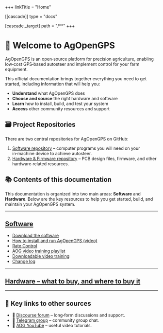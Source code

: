 +++
linkTitle = "Home"

\[\[cascade]]
type = "docs"

\[cascade.\_target]
path = "/\*\*"
+++

# 👋 Welcome to AgOpenGPS

AgOpenGPS is an open‑source platform for precision agriculture, enabling low‑cost GPS‑based autosteer and implement control for your farm equipment.

This official documentation brings together everything you need to get started, including information that will help you:

* **Understand** what AgOpenGPS does
* **Choose and source** the right hardware and software
* **Learn** how to install, build, and test your system
* **Access** other community resources and support

## 🗃️ Project Repositories

There are two central repositories for AgOpenGPS on GitHub:

1. [Software repository](https://github.com/AgOpenGPS-Official/AgOpenGPS) – computer programs you will need on your in‑machine device to achieve autosteer.
2. [Hardware & Firmware repository](https://github.com/AgOpenGPS-Official/Boards) – PCB design files, firmware, and other hardware‑related resources.

## 📚 Contents of this documentation

This documentation is organized into two main areas: **Software** and **Hardware**. Below are the key resources to help you get started, build, and maintain your AgOpenGPS system.

---

## [Software](software)

* [Download the software](https://github.com/AgOpenGPS-Official/AgOpenGPS/releases)
* [How to install and run AgOpenGPS (video)](https://www.youtube.com/watch?v=bVo6HwYIdP4)
* [Rate Control](https://github.com/AgOpenGPS-Official/Rate_Control)
* [AOG video training playlist](https://www.youtube.com/playlist?list=PL1N2N2XFHWW1fIDhb7koOa7hxH0LGppYc)
* [Downloadable video training](https://www.mediafire.com/folder/wwcvo7zhdogh1/Videos)
* [Change log](software/ChangeLog)

---

## [Hardware – what to buy, and where to buy it](hardware)

---

## 💬 Key links to other sources

* 🧵 [Discourse forum](https://discourse.agopengps.com) – long‑form discussions and support.
* 💬 [Telegram group](https://t.me/AgOpenGPSInternational) – community group chat.
* 🎥 [AOG YouTube](https://www.youtube.com/@AgOpenGPS) – useful video tutorials.
